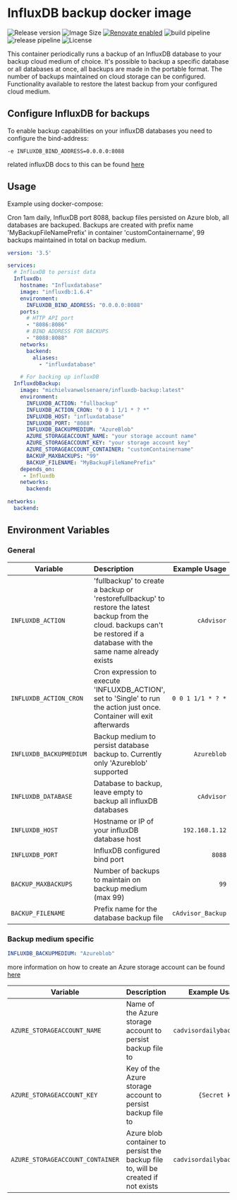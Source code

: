 # InfluxDB backup docker image
![Release version](https://img.shields.io/github/release/MichielVanwelsenaere/InfluxDB-backup.svg)
![Image Size](https://img.shields.io/microbadger/image-size/michielvanwelsenaere/influxdb-backup.svg)
[![Renovate enabled](https://img.shields.io/badge/renovate-enabled-brightgreen.svg)](https://renovatebot.com/)
![build pipeline](https://michielvanwelsenaere.visualstudio.com/Public/_apis/build/status/InfluxDB-backup-Release)
![release pipeline](https://michielvanwelsenaere.vsrm.visualstudio.com/_apis/public/Release/badge/c40cb7e2-85fc-4ca0-b71e-da4ac6783b50/1/1)
![License](https://img.shields.io/github/license/MichielVanwelsenaere/InfluxDB-backup.svg)

This container periodically runs a backup of an InfluxDB database to your backup cloud medium of choice.
It's possible to backup a specific database or all databases at once, all backups are made in the portable format. 
The number of backups maintained on cloud storage can be configured.
Functionality available to restore the latest backup from your configured cloud medium.

## Configure InfluxDB for backups
To enable backup capabilities on your influxDB databases you need to configure the bind-address:
```
-e INFLUXDB_BIND_ADDRESS=0.0.0.0:8088 
```
related influxDB docs to this can be found [here](https://docs.influxdata.com/influxdb/v1.7/administration/config/)

## Usage
Example using docker-compose:

Cron 1am daily, InfluxDB port 8088, backup files persisted on Azure blob, all databases are backuped. Backups are created with prefix name 'MyBackupFileNamePrefix' in container 'customContainername', 99 backups maintained in total on backup medium.

```yaml
version: '3.5'

services:
  # InfluxDB to persist data
  Influxdb:
    hostname: "Influxdatabase"
    image: "influxdb:1.6.4"
    environment:
      INFLUXDB_BIND_ADDRESS: "0.0.0.0:8088"
    ports:
      # HTTP API port
      - "8086:8086"
      # BIND ADDRESS FOR BACKUPS  
      - "8088:8088"
    networks:      
      backend:
        aliases:
          - "influxdatabase"

    # For backing up influxDB
  InfluxdbBackup:
    image: "michielvanwelsenaere/influxdb-backup:latest"
    environment:
      INFLUXDB_ACTION: "fullbackup"
      INFLUXDB_ACTION_CRON: "0 0 1 1/1 * ? *"
      INFLUXDB_HOST: "influxdatabase"
      INFLUXDB_PORT: "8088"
      INFLUXDB_BACKUPMEDIUM: "AzureBlob"
      AZURE_STORAGEACCOUNT_NAME: "your storage account name"
      AZURE_STORAGEACCOUNT_KEY: "your storage account key"
      AZURE_STORAGEACCOUNT_CONTAINER: "customContainername"
      BACKUP_MAXBACKUPS: "99"
      BACKUP_FILENAME: "MyBackupFileNamePrefix"
    depends_on: 
     - Influxdb
    networks:
      backend:

networks:
  backend:
```


## Environment Variables

### General

| Variable        | Description      | Example Usage  | Default   | Optional?  |
| --------------- |:---------------| -----:| -----:| --------:|
| `INFLUXDB_ACTION` | 'fullbackup' to create a backup or 'restorefullbackup' to restore the latest backup from the cloud. backups can't be restored if a database with the same name already exists  | `cAdvisor` | None   | No |
| `INFLUXDB_ACTION_CRON`  | Cron expression to execute 'INFLUXDB_ACTION', set to 'Single' to run the action just once. Container will exit afterwards | `0 0 1 1/1 * ? *` | None | No |
| `INFLUXDB_BACKUPMEDIUM` | Backup medium to persist database backup to. Currently only 'Azureblob' supported  | `Azureblob` | None | No |
| `INFLUXDB_DATABASE`    | Database to backup, leave empty to backup all influxDB databases  | `cAdvisor` | None  | Yes |
| `INFLUXDB_HOST`   |  Hostname or IP of your influxDB database host |  `192.168.1.12` | None   | No |
| `INFLUXDB_PORT`   | InfluxDB configured bind port | `8088`   | None   | No |
| `BACKUP_MAXBACKUPS` | Number of backups to maintain on backup medium (max 99)  | `99` | `1`   | Yes |
| `BACKUP_FILENAME` | Prefix name for the database backup file | `cAdvisor_Backup` | `influxdbbackup`   | Yes |

### Backup medium specific
```yaml
INFLUXDB_BACKUPMEDIUM: "Azureblob"
```
more information on how to create an Azure storage account can be found [here](https://docs.microsoft.com/en-us/azure/storage/common/storage-quickstart-create-account?tabs=azure-portal)

| Variable        | Description      | Example Usage  | Default   | Optional?  |
| --------------- |:---------------| -----:| -----:| --------:|
| `AZURE_STORAGEACCOUNT_NAME` | Name of the Azure storage account to persist backup file to | `cadvisordailybackup` | None   | No |
| `AZURE_STORAGEACCOUNT_KEY` | Key of the Azure storage account to persist backup file to  | `{Secret key}` | None   | No |
| `AZURE_STORAGEACCOUNT_CONTAINER` | Azure blob container to persist the backup file to, will be created if not exists  | `cadvisordailybackup` | `influxdbbackup`   | Yes |

